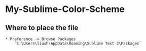 # My-Sublime-Color-Scheme

## Where to place the file
	* Preference -> Browse Packages
		`C:\Users\liush\AppData\Roaming\Sublime Text 3\Packages`
